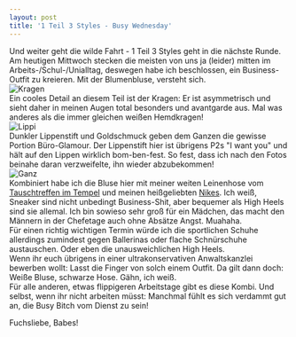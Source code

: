 ```yaml
---
layout: post
title: '1 Teil 3 Styles - Busy Wednesday'
---
```


Und weiter geht die wilde Fahrt - 1 Teil 3 Styles geht in die nächste Runde.  
Am heutigen Mittwoch stecken die meisten von uns ja (leider) mitten im Arbeits-/Schul-/Unialltag, deswegen habe ich beschlossen, ein Business-Outfit zu kreieren. Mit der Blumenbluse, versteht sich.  
![Kragen](https://farm8.staticflickr.com/7206/13644866655_e8d34c48c8_c.jpg)  
Ein cooles Detail an diesem Teil ist der Kragen: Er ist asymmetrisch und sieht daher in meinen Augen total besonders und avantgarde aus. Mal was anderes als die immer gleichen weißen Hemdkragen!  
![Lippi](https://farm4.staticflickr.com/3727/13644885993_97b2771462_c.jpg)  
Dunkler Lippenstift und Goldschmuck geben dem Ganzen die gewisse Portion Büro-Glamour. Der Lippenstift hier ist übrigens P2s "I want you" und hält auf den Lippen wirklich bom-ben-fest. So fest, dass ich nach den Fotos beinahe daran verzweifelte, ihn wieder abzubekommen!  
![Ganz](https://farm6.staticflickr.com/5143/13644885543_b376699483_c.jpg)  
Kombiniert habe ich die Bluse hier mit meiner weiten Leinenhose vom [Tauschtreffen im Tempel](http://fuchsgehtum.de/tauschrausch-tatort/) und meinen heißgeliebten [Nikes](http://fuchsgehtum.de/schon-wieder-schuhe/). Ich weiß, Sneaker sind nicht unbedingt Business-Shit, aber bequemer als High Heels sind sie allemal. Ich bin sowieso sehr groß für ein Mädchen, das macht den Männern in der Chefetage auch ohne Absätze Angst. Muahaha.  
Für einen richtig wichtigen Termin würde ich die sportlichen Schuhe allerdings zumindest gegen Ballerinas oder flache Schnürschuhe austauschen. Oder eben die unausweichlichen High Heels.  
Wenn ihr euch übrigens in einer ultrakonservativen Anwaltskanzlei bewerben wollt: Lasst die Finger von solch einem Outfit. 
Da gilt dann doch: Weiße Bluse, schwarze Hose. Gähn, ich weiß.  
Für alle anderen, etwas flippigeren Arbeitstage gibt es diese Kombi. Und selbst, wenn ihr nicht arbeiten müsst: Manchmal fühlt es sich verdammt gut an, die Busy Bitch vom Dienst zu sein!

Fuchsliebe, Babes! 
